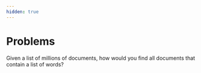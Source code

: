 ```yaml
---
hidden: true
---
```


# Problems

Given a list of millions of documents, how would you find all documents that contain a list of words?
